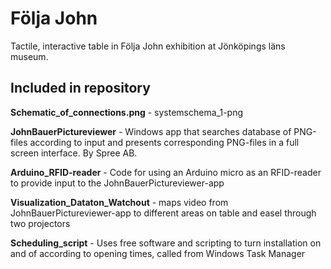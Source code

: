 # Följa John
Tactile, interactive table in Följa John exhibition at Jönköpings läns museum.

## Included in repository
**Schematic_of_connections.png** - systemschema_1-png

**JohnBauerPictureviewer** - Windows app that searches database of PNG-files according to input and presents corresponding PNG-files in a full screen interface. By Spree AB.

**Arduino_RFID-reader** - Code for using an Arduino micro as an RFID-reader to provide input to the JohnBauerPictureviewer-app

**Visualization_Dataton_Watchout** - maps video from JohnBauerPictureviewer-app to different areas on table and easel through two projectors 

**Scheduling_script** - Uses free software and scripting to turn installation on and of according to opening times, called from Windows Task Manager 
